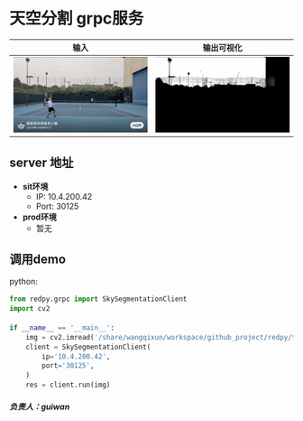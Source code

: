 # 天空分割 grpc服务

输入| 输出可视化 
:-------------------------:|:-------------------------:
![img](test/data/tennis.png)  |  ![img](test/data/demo_output/sky_segmentation.jpg)

## server 地址
- **sit环境**
  - IP: 10.4.200.42
  - Port: 30125
- **prod环境**
  - 暂无

## 调用demo
python:
```python
from redpy.grpc import SkySegmentationClient
import cv2

if __name__ == '__main__':
    img = cv2.imread('/share/wangqixun/workspace/github_project/redpy/test/data/tennis.png')
    client = SkySegmentationClient(
        ip='10.4.200.42',
        port='30125',
    )
    res = client.run(img)
```

##### 负责人：guiwan











